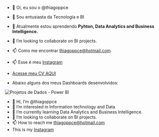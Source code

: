 - 👋 Oi, eu sou o @thiagoppce
- 👀 Sou entusiasta da Tecnologia e BI
- 🌱 Atualmente estou aprendendo **Pyhton, Data Analytics and Business Intelligence.**
- 💞️ I’m looking to collaborate on BI projects.
- 📫 Como me encontrar thiagoppce@hotmail.com
- 📫 Esse é meu [Instagram](https://instagram.com/thiagoppce)
- [Acesse meu CV AQUI](https://github.com/thiagoppce/thiagoppce/files/10512472/CV.Thiago.Pereira.BI.2.pdf)

-  Abaixo alguns dos meus Dashboards desenvolvidos:

![Projetos de Dados - Power BI](https://user-images.githubusercontent.com/98354325/214922983-8fa2d6d1-8b0f-465b-973c-554983b8a4a5.png)

- 👋 Hi, I’m @thiagoppce
- 👀 I’m interested in Information technology and Data
- 🌱 I’m currently learning Data Analytics and Business Intelligence.
- 💞️ I’m looking to collaborate on BI projects.
- 📫 How to reach me thiagoppce@hotmail.com
-  This is my [Instagram](https://instagram.com/thiagoppce)
